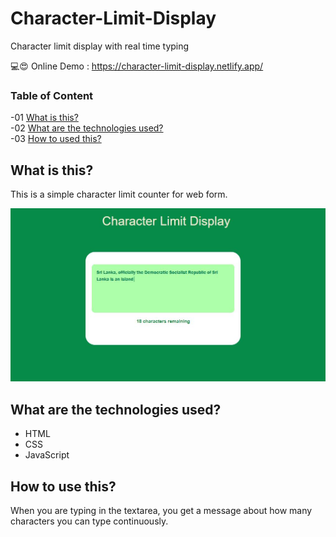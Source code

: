 # Character-Limit-Display
Character limit display with real time typing

💻😍 Online Demo : https://character-limit-display.netlify.app/

### Table of Content
-01 [What is this?](#What)</br>
-02 [What are the technologies used?](#technologies)</br>
-03 [How to used this?](#How)</br>

## What is this?<a name="What"/>
This is a simple character limit counter for web form.

<img src="img/capture.JPG">


## What are the technologies used?<a name="technologies"/>
- HTML
- CSS
- JavaScript

## How to use this?<a name="How"/>
When you are typing in the textarea, you get a message about how many characters you can type continuously.
